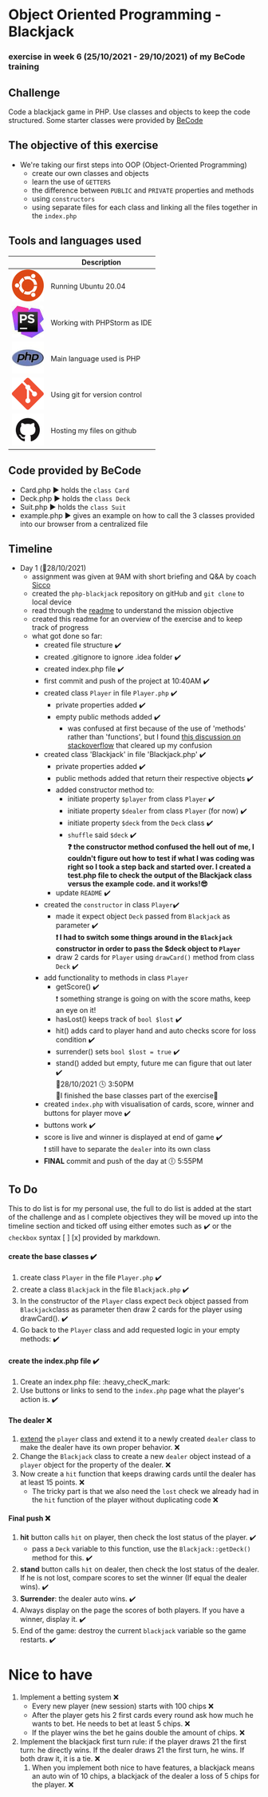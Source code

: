# Object Oriented Programming - Blackjack
### exercise in week 6 (25/10/2021 - 29/10/2021) of my BeCode training
## Challenge

Code a blackjack game in PHP. Use classes and objects to keep the code structured.
Some starter classes were provided by [BeCode](https://github.com/becodeorg/ANT-Lamarr-5.34/tree/main/2.The-Hill/php/4.oop-blackjackgame/code)

## The objective of this exercise

* We're taking our first steps into OOP (Object-Oriented Programming)
  * create our own classes and objects
  * learn the use of `GETTERS`
  * the difference between `PUBLIC` and `PRIVATE` properties and methods
  * using `constructors`
  * using separate files for each class and linking all the files together in the `index.php`

## Tools and languages used

|  | Description |
| ----------- | ----------- |
| ![ubuntu](IMG/ubuntu-logo.png) | Running Ubuntu 20.04 |
| ![php-storm](IMG/phpstorm-logo.jpeg) | Working with PHPStorm as IDE |
| ![php](IMG/php-logo.jpg) | Main language used is PHP |
| ![git](IMG/git-logo.png) | Using git for version control |
| ![github](IMG/github-logo.png) | Hosting my files on github |

## Code provided by BeCode

* Card.php :arrow_forward: holds the `class Card`
* Deck.php :arrow_forward: holds the `class Deck`
* Suit.php :arrow_forward: holds the `class Suit`
* example.php :arrow_forward: gives an example on how to call the 3 classes provided into our browser from a centralized file

## Timeline

* Day 1 (:date:28/10/2021)
  * assignment was given at 9AM with short briefing and Q&A by coach [Sicco](https://github.com/Sick-0)
  * created the `php-blackjack` repository on gitHub and `git clone` to local device
  * read through the [readme](https://github.com/becodeorg/ANT-Lamarr-5.34/blob/main/2.The-Hill/php/4.oop-blackjackgame/README.md) to understand the mission objective
  * created this readme for an overview of the exercise and to keep track of progress
  * what got done so far:
    * created file structure :heavy_check_mark:
    * created .gitignore to ignore .idea folder :heavy_check_mark:
    * created index.php file :heavy_check_mark:
    * first commit and push of the project at 10:40AM :heavy_check_mark:
    * created class `Player` in file `Player.php` :heavy_check_mark:
      * private properties added :heavy_check_mark:
      * empty public methods added :heavy_check_mark:
        * was confused at first because of the use of 'methods' rather than 'functions', but I found [this discussion on stackoverflow](https://stackoverflow.com/questions/22913321/why-functions-are-called-methods-in-java) that cleared up my confusion
    * created class 'Blackjack' in file 'Blackjack.php' :heavy_check_mark:
      * private properties added :heavy_check_mark:
      * public methods added that return their respective objects :heavy_check_mark:
      * added constructor method to:
        * initiate property `$player` from class `Player` :heavy_check_mark:
        * initiate property `$dealer` from class `Player` (for now) :heavy_check_mark:
        * initiate property `$deck` from the `Deck` class :heavy_check_mark:
        * `shuffle` said `$deck` :heavy_check_mark:  
**:question: the constructor method confused the hell out of me, I couldn't figure out how to test if what I was coding was right so I took a step back and started over. I created a test.php file to check the output of the Blackjack class versus the example code. and it works!:sunglasses:**
      * update `README`  :heavy_check_mark:
    * created the `constructor` in class `Player`:heavy_check_mark:
      * made it expect object `Deck` passed from `Blackjack` as parameter :heavy_check_mark:  
      **:exclamation: I had to switch some things around in the `Blackjack` constructor in order to pass the $deck object to `Player`**
      * draw 2 cards for `Player` using `drawCard()` method from class `Deck` :heavy_check_mark:
    * add functionality to methods in class `Player`
      * getScore() :heavy_check_mark:  
      :exclamation: something strange is going on with the score maths, keep an eye on it!
      * hasLost() keeps track of `bool $lost` :heavy_check_mark:
      * hit() adds card to player hand and auto checks score for loss condition :heavy_check_mark:
      * surrender() sets `bool $lost = true` :heavy_check_mark:
      * stand() added but empty, future me can figure that out later :heavy_check_mark:  
:date:28/10/2021 :clock4: 3:50PM  
:tada:I finished the base classes part of the exercise:tada:
    * created `index.php` with visualisation of cards, score, winner and buttons for player move :heavy_check_mark:
    * buttons work :heavy_check_mark:
    * score is live and winner is displayed at end of game :heavy_check_mark:  
    :exclamation: still have to separate the `dealer` into its own class
    * **FINAL** commit and push of the day at :clock6: 5:55PM

## To Do

This to do list is for my personal use, the full to do list is added at the start of the challenge and as I complete
objectives they will be moved up into the timeline section and ticked off using either emotes such as :heavy_check_mark: 
or the `checkbox` syntax [ ] [x] provided by markdown.

#### create the base classes :heavy_check_mark:
1. create class `Player` in the file `Player.php` :heavy_check_mark:
2. create a class `Blackjack` in the file `Blackjack.php` :heavy_check_mark:
3. In the constructor of the `Player` class expect `Deck` object passed from `Blackjack`class as parameter then draw 2 cards for the player using drawCard(). :heavy_check_mark:
4. Go back to the `Player` class and add requested logic in your empty methods: :heavy_check_mark:

#### create the index.php file :heavy_check_mark:
1. Create an index.php file: :heavy_checK_mark:
2. Use buttons or links to send to the `index.php` page what the player's action is. :heavy_check_mark:

#### The dealer :x:

1. [extend](https://www.php.net/manual/en/language.oop5.inheritance.php) the `player` class and extend it to a newly created `dealer` class to make the dealer have its own proper behavior.  :x:
2. Change the `Blackjack` class to create a new `dealer` object instead of a `player` object for the property of the dealer. :x:
3. Now create a `hit` function that keeps drawing cards until the dealer has at least 15 points. :x:
   * The tricky part is that we also need the `lost` check we already had in the `hit` function of the player without duplicating code :x:

#### Final push :x:

1. **hit** button calls `hit` on player, then check the lost status of the player. :heavy_check_mark:
   * pass a `Deck` variable to this function, use the `Blackjack::getDeck()` method for this. :heavy_check_mark:
2. **stand** button calls `hit` on dealer, then check the lost status of the dealer. If he is not lost, compare scores to set the winner (If equal the dealer wins). :heavy_check_mark:
3. **Surrender**: the dealer auto wins. :heavy_check_mark:
4. Always display on the page the scores of both players. If you have a winner, display it. :heavy_check_mark:
5. End of the game: destroy the current `blackjack` variable so the game restarts. :heavy_check_mark:

# Nice to have
1. Implement a betting system :x:
   * Every new player (new session) starts with 100 chips :x:
   * After the player gets his 2 first cards every round ask how much he wants to bet. He needs to bet at least 5 chips. :x:
   * If the player wins the bet he gains double the amount of chips. :x:
2. Implement the blackjack first turn rule: if the player draws 21 the first turn: he directly wins. If the dealer draws 21 the first turn, he wins. If both draw it, it is a tie.  :x:
   1. When you implement both nice to have features, a blackjack means an auto win of 10 chips, a blackjack of the dealer a loss of 5 chips for the player. :x:
